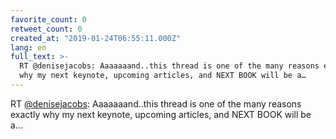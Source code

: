 ```yaml
---
favorite_count: 0
retweet_count: 0
created_at: "2019-01-24T06:55:11.000Z"
lang: en
full_text: >-
  RT @denisejacobs: Aaaaaaand..this thread is one of the many reasons exactly
  why my next keynote, upcoming articles, and NEXT BOOK will be a…
---
```


RT [@denisejacobs](https://twitter.com/denisejacobs): Aaaaaaand..this thread is
one of the many reasons exactly why my next keynote, upcoming articles, and NEXT
BOOK will be a…
